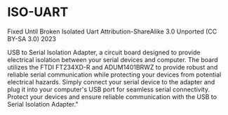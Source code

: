 # ISO-UART
Fixed Until Broken
Isolated Uart
Attribution-ShareAlike 3.0 Unported (CC BY-SA 3.0)
2023

USB to Serial Isolation Adapter, a circuit board designed to provide electrical isolation between your serial devices and computer. The board utilizes the FTDI FT234XD-R and ADUM1401BRWZ to provide robust and reliable serial communication while protecting your devices from potential electrical hazards. Simply connect your serial device to the adapter and plug it into your computer's USB port for seamless serial connectivity. Protect your devices and ensure reliable communication with the USB to Serial Isolation Adapter."
